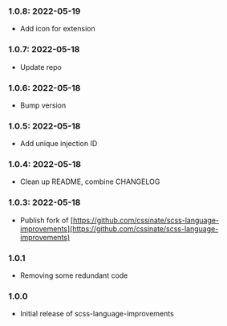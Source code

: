 ### 1.0.8: 2022-05-19

* Add icon for extension

### 1.0.7: 2022-05-18

* Update repo

### 1.0.6: 2022-05-18

* Bump version

### 1.0.5: 2022-05-18

* Add unique injection ID

### 1.0.4: 2022-05-18

* Clean up README, combine CHANGELOG

### 1.0.3: 2022-05-18

* Publish fork of [https://github.com/cssinate/scss-language-improvements](https://github.com/cssinate/scss-language-improvements)

### 1.0.1

* Removing some redundant code

### 1.0.0

* Initial release of scss-language-improvements
